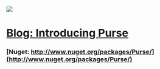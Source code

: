 ![](https://raw.github.com/kayone/Purse/master/assets/purse_logo_256.png)
# [Blog: Introducing Purse](http://keivan.io/2014/01/introducing-purse/ "Blog: Introducing Purse") #
### [Nuget: http://www.nuget.org/packages/Purse/](http://www.nuget.org/packages/Purse/) ###
